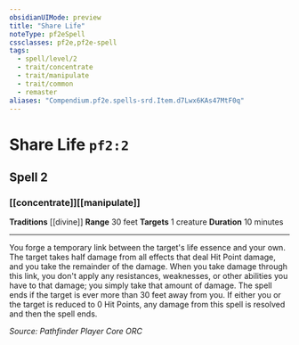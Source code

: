 ```yaml
---
obsidianUIMode: preview
title: "Share Life"
noteType: pf2eSpell
cssclasses: pf2e,pf2e-spell
tags:
  - spell/level/2
  - trait/concentrate
  - trait/manipulate
  - trait/common
  - remaster
aliases: "Compendium.pf2e.spells-srd.Item.d7Lwx6KAs47MtF0q" 
---
```

# Share Life  `pf2:2`  
## Spell 2
### [[concentrate]][[manipulate]]
**Traditions** [[divine]]
**Range** 30 feet
**Targets** 1 creature
**Duration** 10 minutes
* * * 
You forge a temporary link between the target's life essence and your own. The target takes half damage from all effects that deal Hit Point damage, and you take the remainder of the damage. When you take damage through this link, you don't apply any resistances, weaknesses, or other abilities you have to that damage; you simply take that amount of damage. The spell ends if the target is ever more than 30 feet away from you. If either you or the target is reduced to 0 Hit Points, any damage from this spell is resolved and then the spell ends.

*Source: Pathfinder Player Core*
*ORC*